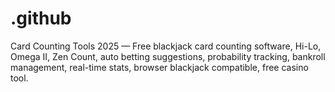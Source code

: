 # .github
Card Counting Tools 2025 — Free blackjack card counting software, Hi-Lo, Omega II, Zen Count, auto betting suggestions, probability tracking, bankroll management, real-time stats, browser blackjack compatible, free casino tool.
